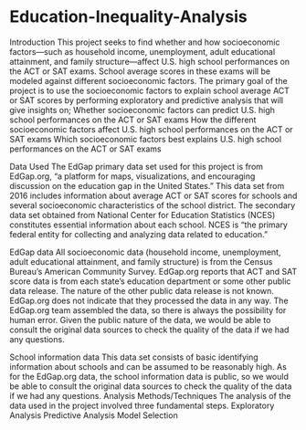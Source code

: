 # Education-Inequality-Analysis
Introduction 
This project seeks to find whether and how socioeconomic factors—such as household income, unemployment, adult educational attainment, and family structure—affect U.S. high school performances on the ACT or SAT exams. School average scores in these exams will be modeled against different socioeconomic factors. The primary goal of the project is to use the socioeconomic factors to explain school average ACT or SAT scores by performing exploratory and predictive analysis that will give insights on; Whether socioeconomic factors can predict U.S. high school performances on the ACT or SAT exams How the different socioeconomic factors affect U.S. high school performances on the ACT or SAT exams Which socioeconomic factors best explains U.S. high school performances on the ACT or SAT exams

Data Used
The EdGap primary data set used for this project is from EdGap.org, “a platform for maps, visualizations, and encouraging discussion on the education gap in the United States.” This data set from 2016 includes information about average ACT or SAT scores for schools and several socioeconomic characteristics of the school district. The secondary data set obtained from National Center for Education Statistics (NCES) constitutes essential information about each school. NCES is “the primary federal entity for collecting and analyzing data related to education.”

EdGap data
All socioeconomic data (household income, unemployment, adult educational attainment, and family structure) is from the Census Bureau’s American Community Survey. EdGap.org reports that ACT and SAT score data is from each state’s education department or some other public data release. The nature of the other public data release is not known. EdGap.org does not indicate that they processed the data in any way. The EdGap.org team assembled the data, so there is always the possibility for human error. Given the public nature of the data, we would be able to consult the original data sources to check the quality of the data if we had any questions.

School information data
This data set consists of basic identifying information about schools and can be assumed to be reasonably high. As for the EdGap.org data, the school information data is public, so we would be able to consult the original data sources to check the quality of the data if we had any questions.   Analysis Methods/Techniques The analysis of the data used in the project involved three fundamental steps. Exploratory Analysis Predictive Analysis Model Selection
